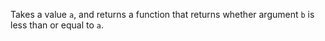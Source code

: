 Takes a value `a`, and returns a function that returns whether argument `b` is less than or equal to `a`.